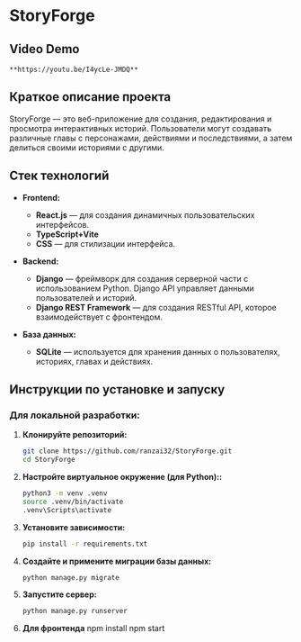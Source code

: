 # StoryForge

## Video Demo

    **https://youtu.be/I4ycLe-JMDQ**

## Краткое описание проекта

StoryForge — это веб-приложение для создания, редактирования и просмотра интерактивных историй. Пользователи могут создавать различные главы с персонажами, действиями и последствиями, а затем делиться своими историями с другими.

## Стек технологий

- **Frontend:**
  - **React.js** — для создания динамичных пользовательских интерфейсов.
  - **TypeScript+Vite** 
  - **CSS** — для стилизации интерфейса.

- **Backend:**
  - **Django** — фреймворк для создания серверной части с использованием Python. Django API управляет данными пользователей и историй.
  - **Django REST Framework** — для создания RESTful API, которое взаимодействует с фронтендом.

- **База данных:**
  - **SQLite** — используется для хранения данных о пользователях, историях, главах и действиях.


## Инструкции по установке и запуску

### Для локальной разработки:

1. **Клонируйте репозиторий:**

   ```bash
   git clone https://github.com/ranzai32/StoryForge.git
   cd StoryForge

2. **Настройте виртуальное окружение (для Python)::**
    ```bash
    python3 -m venv .venv
    source .venv/bin/activate 
    .venv\Scripts\activate  

3. **Установите зависимости:**

    ```bash
    pip install -r requirements.txt

4. **Создайте и примените миграции базы данных:**

    ```bash
    python manage.py migrate

5. **Запустите сервер:**

    ```bash
    python manage.py runserver

6. **Для фронтенда**
    npm install
    npm start

